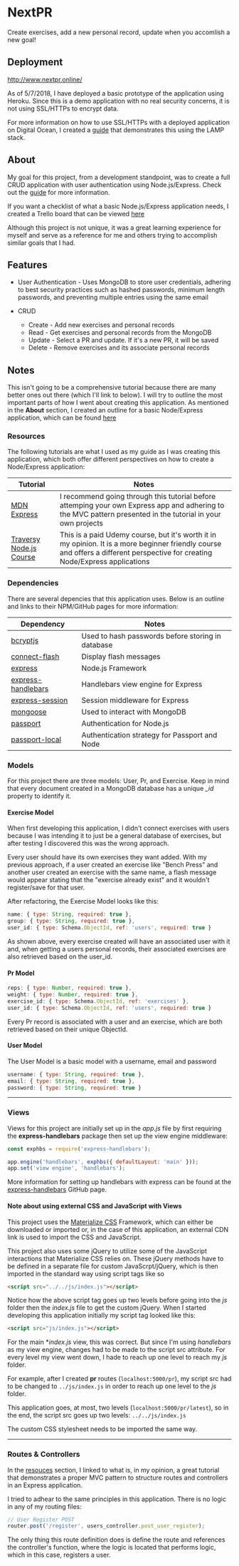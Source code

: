 # NextPR

Create exercises, add a new personal record, update when you accomlish a new goal!

## Deployment

<http://www.nextpr.online/>

As of 5/7/2018, I have deployed a basic prototype of the application using Heroku.  Since this is a demo application with no real security concerns, it is not using SSL/HTTPs to encrypt data.

For more information on how to use SSL/HTTPs with a deployed application on Digital Ocean, I created a [guide](https://github.com/xmtrinidad/DigitalOcean-Walkthrough) that demonstrates this using the LAMP stack.

## About

My goal for this project, from a development standpoint, was to create a full CRUD application with user authentication using Node.js/Express.  Check out the [guide](#guide) for more information.

If you want a checklist of what a basic Node.js/Express application needs, I created a Trello board that can be viewed [here](https://trello.com/b/SzUcXD08/node-express-app-checklist)  

Although this project is not unique, it was a great learning experience for myself and serve as a reference for me and others trying to accomplish similar goals that I had.

## Features

* User Authentication - Uses MongoDB to store user credentials, adhering to best security practices such as hashed passwords, minimum length passwords, and preventing multiple entries using the same email

* CRUD
  * Create -  Add new exercises and personal records
  * Read - Get exercises and personal records from the MongoDB
  * Update - Select a PR and update.  If it's a new PR, it will be saved
  * Delete - Remove exercises and its associate personal records

## Notes

This isn't going to be a comprehensive tutorial because there are many better ones out there (which I'll link to below).  I will try to outline the most important parts of how I went about creating this application.  As mentioned in the **About** section, I created an outline for a basic Node/Express application, which can be found [here](https://trello.com/b/SzUcXD08/node-express-app-checklist)

### Resources

The following tutorials are what I used as my guide as I was creating this application, which both offer different perspectives on how to create a Node/Express application:

| Tutorial | Notes |
| -------- | ---- |
| [MDN Express](https://developer.mozilla.org/en-US/docs/Learn/Server-side/Express_Nodejs) | I recommend going through this tutorial before attemping your own Express app and adhering to the MVC pattern presented in the tutorial in your own projects |
| [Traversy Node.js Course](https://www.udemy.com/nodejs-express-mongodb-dev-to-deployment/) | This is a paid Udemy course, but it's worth it in my opinion.  It is a more beginner friendly course and offers a different perspective for creating Node/Express applications |

### Dependencies

There are several depencies that this application uses.  Below is an outline and links to their NPM/GitHub pages for more information:

| Dependency | Notes |
| ---------- | ----- |
| [bcryptjs](https://www.npmjs.com/package/bcryptjs) | Used to hash passwords before storing in database |
| [connect-flash](https://github.com/jaredhanson/connect-flash) | Display flash messages |
| [express](https://www.npmjs.com/package/express) | Node.js Framework |
| [express-handlebars](https://github.com/ericf/express-handlebars) | Handlebars view engine for Express |
| [express-session](https://github.com/expressjs/session) | Session middleware for Express |
| [mongoose](https://github.com/Automattic/mongoose) | Used to interact with MongoDB |
| [passport](https://github.com/jaredhanson/passport) | Authentication for Node.js |
| [passport-local](https://github.com/jaredhanson/passport-local) | Authentication strategy for Passport and Node |

### Models

For this project there are three models:  User, Pr, and Exercise. Keep in mind that every document created in a MongoDB database has a unique *_id* property to identify it.

#### Exercise Model

When first developing this application, I didn't connect exercises with users because I was intending it to just be a general database of exercises, but after testing I discovered this was the wrong approach.

Every user should have its own exercises they want added.  With my previous approach, if a user created an exercise like "Bench Press" and another user created an exercise with the same name, a flash message would appear stating that the "exercise already exist" and it wouldn't register/save for that user.

After refactoring, the Exercise Model looks like this:

```js
name: { type: String, required: true },
group: { type: String, required: true },
user_id: { type: Schema.ObjectId, ref: 'users', required: true }
```

As shown above, every exercise created will have an associated user with it and, when getting a users personal records, their associated exercises are also retrieved based on the user_id.

#### Pr Model

```js
reps: { type: Number, required: true },
weight: { type: Number, required: true },
exercise_id: { type: Schema.ObjectId, ref: 'exercises' },
user_id: { type: Schema.ObjectId, ref: 'users', required: true }
```

Every Pr record is associated with a user and an exercise, which are both retrieved based on their unique ObjectId.

#### User Model

The User Model is a basic model with a username, email and password

```js
username: { type: String, required: true },
email: { type: String, required: true },
password: { type: String, required: true }
```

---

### Views

Views for this project are initially set up in the *app.js* file by first requiring the **express-handlebars** package then set up the view engine middleware:

```js
const exphbs = require('express-handlebars');

app.engine('handlebars', exphbs({ defaultLayout: 'main' }));
app.set('view engine', 'handlebars');
```

More information for setting up handlebars with express can be found at the [express-handlebars](https://github.com/ericf/express-handlebars) GitHub page.

#### Note about using external CSS and JavaScript with Views

This project uses the [Materialize CSS](https://materializecss.com/) Framework, which can either be downloaded or imported or, in the case of this application, an external CDN link is used to import the CSS and JavaScript.

This project also uses some jQuery to utilize some of the JavaScript interactions that Materialize CSS relies on.  These jQuery methods have to be defined in a separate file for custom JavaScrpt/jQuery, which is then imported in the standard way using script tags like so

```html
<script src="../../js/index.js"></script>
```

Notice how the above script tag goes up two levels before going into the *js* folder then the *index.js* file to get the custom jQuery.  When I started developing this application initially my script tag looked like this:

```html
<script src="js/index.js"></script>
```

For the main **index.js* view, this was correct.  But since I'm using *handlebars* as my view engine, changes had to be made to the script src attribute.  For every level my view went down, I hade to reach up one level to reach my *js* folder.

For example, after I created **pr** routes (```localhost:5000/pr```), my script src had to be changed to ```../js/index.js``` in order to reach up one level to the *js* folder.

This application goes, at most, two levels (```localhost:5000/pr/latest```), so in the end, the script src goes up two levels: ```../../js/index.js```

The custom CSS stylesheet needs to be imported the same way.

---

### Routes & Controllers

In the [resouces](#resources) section, I linked to what is, in my opinion, a great tutorial that demonstrates a proper MVC pattern to structure routes and controllers in an Express application.

I tried to adhear to the same principles in this application.  There is no logic in any of my routing files:

```js
// User Register POST
router.post('/register', users_controller.post_user_register);
```

The only thing this route definition does is define the route and references the controller's function, where the logic is located that performs logic, which in this case, registers a user.

